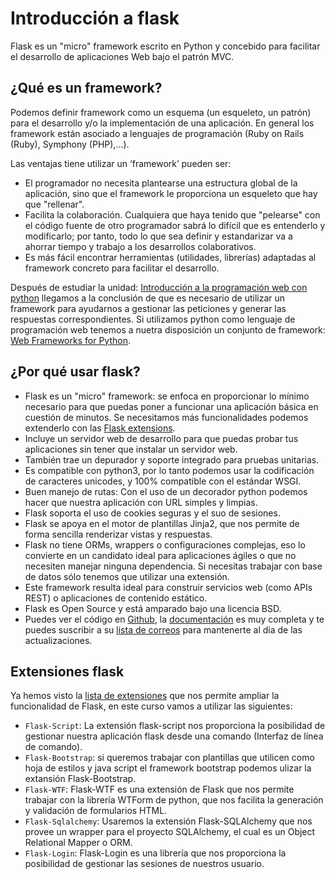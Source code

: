# Introducción a flask

Flask es un "micro" framework escrito en Python y concebido para facilitar el desarrollo de aplicaciones Web bajo el patrón MVC.

## ¿Qué es un framework?

Podemos definir framework como un esquema (un esqueleto, un patrón) para el desarrollo y/o la implementación de una aplicación. En general los framework están asociado a lenguajes de programación (Ruby on Rails (Ruby), Symphony (PHP),...).

Las ventajas tiene utilizar un ‘framework’ pueden ser:

* El programador no necesita plantearse una estructura global de la aplicación, sino que el framework le proporciona un esqueleto que hay que "rellenar".
* Facilita la colaboración. Cualquiera que haya tenido que "pelearse" con el código fuente de otro programador sabrá lo difícil que es entenderlo y modificarlo; por tanto, todo lo que sea definir y estandarizar va a ahorrar tiempo y trabajo a los desarrollos colaborativos.
* Es más fácil encontrar herramientas (utilidades, librerías) adaptadas al framework concreto para facilitar el desarrollo.

Después de estudiar la unidad: [Introducción a la programación web con python](../u4) llegamos a la conclusión de que es necesario de utilizar un framework para ayudarnos a gestionar las peticiones y generar las respuestas correspondientes. Si utilizamos python como lenguaje de programación web tenemos a nuetra disposición un conjunto de framework: [Web Frameworks for Python](https://wiki.python.org/moin/WebFrameworks).

## ¿Por qué usar flask?

* Flask es un "micro" framework: se enfoca en proporcionar lo mínimo necesario para que puedas poner a funcionar una aplicación básica en cuestión de minutos. Se necesitamos más funcionalidades podemos extenderlo con las [Flask extensions](http://flask.pocoo.org/extensions/).
* Incluye un servidor web de desarrollo para que puedas probar tus aplicaciones sin tener que instalar un servidor web.
* También trae un depurador y soporte integrado para pruebas unitarias. 
* Es compatible con python3, por lo tanto podemos usar la codificación de caracteres unicodes, y 100% compatible con el estándar WSGI.
* Buen manejo de rutas: Con el uso de un decorador python podemos hacer que nuestra aplicación con URL simples y limpias.
* Flask soporta el uso de cookies seguras y el suo de sesiones.
* Flask se apoya en el motor de plantillas Jinja2, que nos permite de forma sencilla renderizar vistas y respuestas.
* Flask no tiene ORMs, wrappers o configuraciones complejas, eso lo convierte en un candidato ideal para aplicaciones ágiles o que no necesiten manejar ninguna dependencia. Si necesitas trabajar con base de datos sólo tenemos que utilizar una extensión.
* Este framework resulta ideal para construir servicios web (como APIs REST) o aplicaciones de contenido estático.
* Flask es Open Source y está amparado bajo una licencia BSD.
* Puedes ver el código en [Github](https://github.com/pallets/flask), la [documentación](https://github.com/pallets/flask) es muy completa y te puedes suscribir a su [lista de correos](http://flask.pocoo.org/mailinglist/) para mantenerte al día de las actualizaciones.

## Extensiones flask

Ya hemos visto la [lista de extensiones](http://flask.pocoo.org/extensions/) que nos permite ampliar la funcionalidad de Flask, en este curso vamos a utilizar las siguientes:

* `Flask-Script`: La extensión flask-script nos proporciona la posibilidad de gestionar nuestra aplicación flask desde una comando (Interfaz de línea de comando).
* `Flask-Bootstrap`: si queremos trabajar con plantillas que utilicen como hoja de estilos y java script el framework bootstrap podemos ulizar la extansión Flask-Bootstrap.
* `Flask-WTF`: Flask-WTF es una extensión de Flask que nos permite trabajar con la librería WTForm de python, que nos facilita la generación y validación de formularios HTML.
* `Flask-Sqlalchemy`: Usaremos la extensión Flask-SQLAlchemy que nos provee un wrapper para el proyecto SQLAlchemy, el cual es un Object Relational Mapper o ORM.
* `Flask-Login`: Flask-Login es una librería que nos proporciona la posibilidad de gestionar las sesiones de nuestros usuario.


